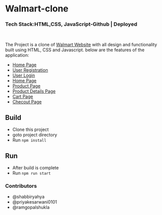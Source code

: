 # Walmart-clone
<h3><b>Tech Stack:</i></b>HTML,CSS, JavaScript-<a href="https://github.com/shabbiryahya/walmartclone" target="_blank" style="text-decoration:none;">Github</a > | <a href="https://silver-crostata-a527c0.netlify.app" target="_blank" style="text-decoration:none;" >Deployed</a></h3>
<br>

The Project is a clone of [Walmart Website](https://www.walmart.com) with all design and functionality built using HTML, CSS and Javascript.
below are the features of the application:
- [Home Page](#)
- [User Registration](https://silver-crostata-a527c0.netlify.app/pages/signup.html)
- [User Login](https://silver-crostata-a527c0.netlify.app/pages/signinemail)
- [Home Page](#)
- [Product Page](#)
- [Product Details Page](#)
- [Cart Page](#)
- [Checout Page](#)






## Build
- Clone this project
- goto project directory 
- Run `npm install`

## Run
- After build is complete
- Run `npm run start`

### Contributors
- @shabbiryahya
- @priyakesarwani0101
- @ramgopalshukla
